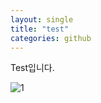 ```yaml
---
layout: single
title: "test"
categories: github
---
```


Test입니다.

![1](C:\Users\user\Documents\GitHub\blog\zidnf.github.io\images\2021-11-22-test\1-16375487252291.png)